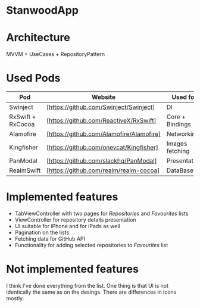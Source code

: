 # StanwoodApp

# Architecture
MVVM + UseCases + RepositoryPattern

# Used Pods
| Pod | Website | Used for |
| ------ | ------ | ------ |
| Swinject | [https://github.com/Swinject/Swinject] | DI |
| RxSwift + RxCocoa | [https://github.com/ReactiveX/RxSwift] | Core + Bindings |
| Alamofire | [https://github.com/Alamofire/Alamofire] | Networking |
| Kingfisher | [https://github.com/onevcat/Kingfisher]| Images fetching |
| PanModal | [https://github.com/slackhq/PanModal] | Presentation |
| RealmSwift | [https://github.com/realm/realm-cocoa] | DataBase |

# Implemented features
* TabViewController with two pages for *Repositories* and *Favourites* lists
* ViewController for repository details presentation
* UI suitable for iPhone and for iPads as well
* Pagination on the lists
* Fetching data for GitHub API
* Functionality for adding selected repositories to *Favourites* list

# Not implemented features
I think I've done everything from the list. One thing is that UI is not identically the same as on the desings. There are differences in icons mostly.
